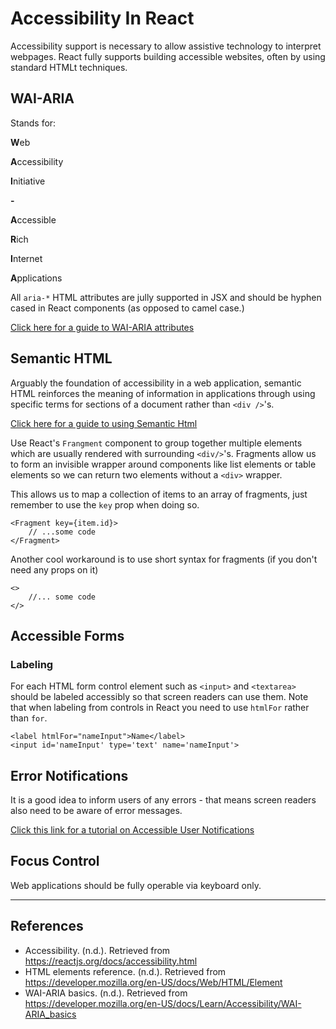 # Accessibility In React

Accessibility support is necessary to allow assistive technology to interpret webpages. React fully supports building accessible websites, often by using standard HTMLt techniques.

## WAI-ARIA

Stands for:

**W**eb

**A**ccessibility

**I**nitiative

**-**

**A**ccessible

**R**ich

**I**nternet

**A**pplications

All `aria-*` HTML attributes are jully supported in JSX and should be hyphen cased in React components (as opposed to camel case.)

[Click here for a guide to WAI-ARIA attributes](https://developer.mozilla.org/en-US/docs/Learn/Accessibility/WAI-ARIA_basics)


## Semantic HTML

Arguably the foundation of accessibility in a web application, semantic HTML reinforces the meaning of information in applications through using specific terms for sections of a document rather than `<div />`'s.

[Click here for a guide to using Semantic Html](https://developer.mozilla.org/en-US/docs/Learn/Accessibility/WAI-ARIA_basics)

Use React's `Frangment` component to group together multiple elements which are usually rendered with surrounding `<div/>`'s. Fragments allow us to form an invisible wrapper around components like list elements or table elements so we can return two elements without a `<div>` wrapper.

This allows us to map a collection of items to an array of fragments, just remember to use the `key` prop when doing so. 

```JSX
<Fragment key={item.id}>
	// ...some code
</Fragment>
```

Another cool workaround is to use short syntax for fragments (if you don't need any props on it)

```JSX
<>
	//... some code
</>
```

## Accessible Forms

### Labeling

For each HTML form control element such as `<input>` and `<textarea>` should be labeled accessibly so that screen readers can use them. Note that when labeling from controls in React you need to use `htmlFor` rather than `for`.

```JSX
<label htmlFor="nameInput">Name</label>
<input id='nameInput' type='text' name='nameInput'>
```

## Error Notifications

It is a good idea to inform users of any errors - that means screen readers also need to be aware of error messages.

[Click this link for a tutorial on Accessible User Notifications](https://www.w3.org/WAI/tutorials/forms/notifications/)

## Focus Control

Web applications should be fully operable via keyboard only.

___

## References

- Accessibility. (n.d.). Retrieved from https://reactjs.org/docs/accessibility.html
- HTML elements reference. (n.d.). Retrieved from https://developer.mozilla.org/en-US/docs/Web/HTML/Element
- WAI-ARIA basics. (n.d.). Retrieved from https://developer.mozilla.org/en-US/docs/Learn/Accessibility/WAI-ARIA_basics